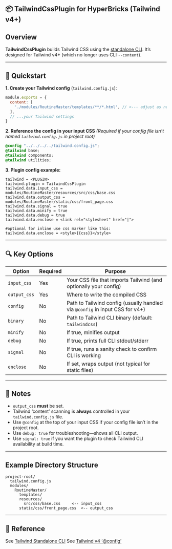 ## 📦 **TailwindCssPlugin for HyperBricks (Tailwind v4+)**
## Overview

**TailwindCssPlugin** builds Tailwind CSS using the [standalone CLI](https://tailwindcss.com/blog/standalone-cli).
It’s designed for Tailwind v4+ (which no longer uses CLI `--content`).

---

## 🚀 Quickstart

**1. Create your Tailwind config** (`tailwind.config.js`):

```js
module.exports = {
  content: [
    './modules/RoutineMaster/templates/**/*.html', // <--- adjust as needed
  ],
  // ...your Tailwind settings
}
```

**2. Reference the config in your input CSS**
*(Required if your config file isn’t named `tailwind.config.js` in project root)*

```css
@config "../../../../tailwind.config.js";
@tailwind base;
@tailwind components;
@tailwind utilities;
```

**3. Plugin config example:**

```
tailwind = <PLUGIN>
tailwind.plugin = TailwindCssPlugin
tailwind.data.input_css = modules/RoutineMaster/resources/src/css/base.css
tailwind.data.output_css = modules/RoutineMaster/static/css/front_page.css
tailwind.data.signal = true
tailwind.data.minify = true
tailwind.data.debug = true
tailwind.data.enclose = <link rel="stylesheet" href="|">

#optional for inline use css marker like this:
tailwind.data.enclose = <style>{{css}}</style>
```

---

## 🔍 Key Options

| Option       | Required | Purpose                                                                      |
| ------------ | -------- | ---------------------------------------------------------------------------- |
| `input_css`  | Yes      | Your CSS file that imports Tailwind (and optionally your config)             |
| `output_css` | Yes      | Where to write the compiled CSS                                              |
| `config`     | No       | Path to Tailwind config (usually handled via `@config` in input CSS for v4+) |
| `binary`     | No       | Path to Tailwind CLI binary (default: `tailwindcss`)                         |
| `minify`     | No       | If true, minifies output                                                     |
| `debug`      | No       | If true, prints full CLI stdout/stderr                                       |
| `signal`     | No       | If true, runs a sanity check to confirm CLI is working                       |
| `enclose`    | No       | If set, wraps output (not typical for static files)                          |

---

## 📝 Notes

* `output_css` **must** be set.
* Tailwind ‘content’ scanning is **always** controlled in your `tailwind.config.js` file.
* Use `@config` at the top of your input CSS if your config file isn’t in the project root.
* Use `debug: true` for troubleshooting—shows all CLI output.
* Use `signal: true` if you want the plugin to check Tailwind CLI availability at build time.

---

## Example Directory Structure

```
project-root/
  tailwind.config.js
  modules/
    RoutineMaster/
      templates/
      resources/
        src/css/base.css     <-- input_css
      static/css/front_page.css  <-- output_css
```

---

## 🔗 Reference

See [Tailwind Standalone CLI](https://tailwindcss.com/blog/standalone-cli)
See [Tailwind v4 ‘@config’](https://tailwindcss.com/docs/content-configuration#using-tailwind-without-node-js)
